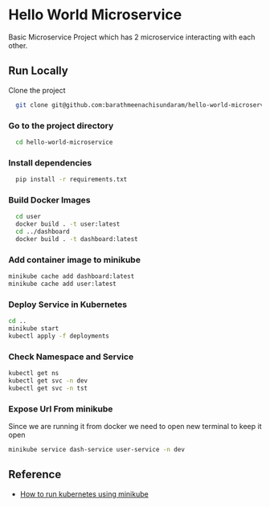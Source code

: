 
# Hello World Microservice

Basic Microservice Project which has 2 microservice interacting with each other.



## Run Locally

Clone the project

```bash
  git clone git@github.com:barathmeenachisundaram/hello-world-microservice.git
```

### Go to the project directory

```bash
  cd hello-world-microservice
```

### Install dependencies

```bash
  pip install -r requirements.txt
```

### Build Docker Images

```bash
  cd user
  docker build . -t user:latest
  cd ../dashboard
  docker build . -t dashboard:latest
```

### Add container image to minikube
```bash
minikube cache add dashboard:latest
minikube cache add user:latest
```

### Deploy Service in Kubernetes
```bash
cd ..
minikube start
kubectl apply -f deployments
```

### Check Namespace and Service
```bash
kubectl get ns
kubectl get svc -n dev
kubectl get svc -n tst
```

### Expose Url From minikube
Since we are running it from docker we need to open new terminal to keep it open
```bash
minikube service dash-service user-service -n dev
```

## Reference
- [How to run kubernetes using minikube](https://prashanth9962.github.io/k8-quickstart)
